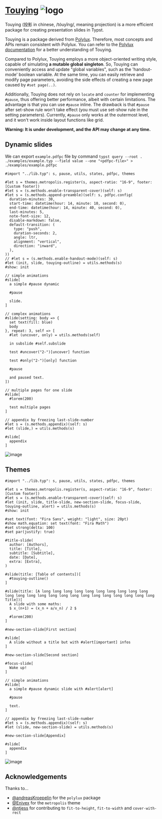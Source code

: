 # [Touying](https://github.com/touying-typ/touying) ![logo](https://github.com/touying-typ/touying/assets/34951714/2aa394d3-2319-4572-aef7-ed3c14b09846)

Touying (投影 in chinese, /tóuyǐng/, meaning projection) is a more efficient package for creating presentation slides in Typst.

Touying is a package derived from [Polylux](https://github.com/andreasKroepelin/polylux). Therefore, most concepts and APIs remain consistent with Polylux. You can refer to the [Polylux documentation](https://polylux.dev/book/) for a better understanding of Touying.

Compared to Polylux, Touying employs a more object-oriented writing style, capable of simulating **a mutable global singleton**. So, Touying can conveniently access and update "global variables", such as the 'handout-mode' boolean variable. At the same time, you can easily retrieve and modify page parameters, avoiding the side effects of creating a new page caused by `#set page(..)`.

Additionally, Touying does not rely on `locate` and `counter` for implementing `#pause`, thus offering better performance, albeit with certain limitations. The advantage is that you can use `#pause` inline. The drawback is that `#pause` after set-show rule won't take effect (you must use set-show rule in the setting parameters). Currently, `#pause` only works at the outermost level, and it won't work inside layout functions like grid.

**Warning: It is under development, and the API may change at any time.**

## Dynamic slides

We can export `example.pdfpc` file by command `typst query --root . ./examples/example.typ --field value --one "<pdfpc-file>" > ./examples/example.pdfpc`

```typst
#import "../lib.typ": s, pause, utils, states, pdfpc, themes

#let s = themes.metropolis.register(s, aspect-ratio: "16-9", footer: [Custom footer])
#let s = (s.methods.enable-transparent-cover)(self: s)
#let s = (s.methods.append-preamble)(self: s, pdfpc.config(
  duration-minutes: 30,
  start-time: datetime(hour: 14, minute: 10, second: 0),
  end-time: datetime(hour: 14, minute: 40, second: 0),
  last-minutes: 5,
  note-font-size: 12,
  disable-markdown: false,
  default-transition: (
    type: "push",
    duration-seconds: 2,
    angle: ltr,
    alignment: "vertical",
    direction: "inward",
  ),
))
// #let s = (s.methods.enable-handout-mode)(self: s)
#let (init, slide, touying-outline) = utils.methods(s)
#show: init

// simple animations
#slide[
  a simple #pause dynamic

  #pause
  
  slide.
]

// complex animations
#slide(setting: body => {
  set text(fill: blue)
  body
}, repeat: 3, self => [
  #let (uncover, only) = utils.methods(self)

  in subslide #self.subslide

  test #uncover("2-")[uncover] function

  test #only("2-")[only] function

  #pause

  and paused text.
])

// multiple pages for one slide
#slide[
  #lorem(200)

  test multiple pages
]

// appendix by freezing last-slide-number
#let s = (s.methods.appendix)(self: s)
#let (slide,) = utils.methods(s)

#slide[
  appendix
]
```

![image](https://github.com/touying-typ/touying/assets/34951714/b635ab7f-ed5e-4e80-922b-fb7c7fb8fcdf)


## Themes

```typst
#import "../lib.typ": s, pause, utils, states, pdfpc, themes

#let s = themes.metropolis.register(s, aspect-ratio: "16-9", footer: [Custom footer])
#let s = (s.methods.enable-transparent-cover)(self: s)
#let (init, slide, title-slide, new-section-slide, focus-slide, touying-outline, alert) = utils.methods(s)
#show: init

#set text(font: "Fira Sans", weight: "light", size: 20pt)
#show math.equation: set text(font: "Fira Math")
#set strong(delta: 100)
#set par(justify: true)

#title-slide(
  author: [Authors],
  title: [Title],
  subtitle: [Subtitle],
  date: [Date],
  extra: [Extra],
)

#slide(title: [Table of contents])[
  #touying-outline()
]

#slide(title: [A long long long long long long long long long long long long long long long long long long long long long long long long Title])[
  A slide with some maths:
  $ x_(n+1) = (x_n + a/x_n) / 2 $

  #lorem(200)
]

#new-section-slide[First section]

#slide[
  A slide without a title but with #alert[important] infos
]

#new-section-slide[Second section]

#focus-slide[
  Wake up!
]

// simple animations
#slide[
  a simple #pause dynamic slide with #alert[alert]

  #pause
  
  text.
]

// appendix by freezing last-slide-number
#let s = (s.methods.appendix)(self: s)
#let (slide, new-section-slide) = utils.methods(s)

#new-section-slide[Appendix]

#slide[
  appendix
]
```

![image](https://github.com/touying-typ/touying/assets/34951714/f08dc948-68b4-45d6-8e87-53ca3fc9912c)


## Acknowledgements

Thanks to...

- [@andreasKroepelin](https://github.com/andreasKroepelin) for the `polylux` package
- [@Enivex](https://github.com/Enivex) for the `metropolis` theme
- [@ntjess](https://github.com/ntjess) for contributing to `fit-to-height`, `fit-to-width` and `cover-with-rect`
